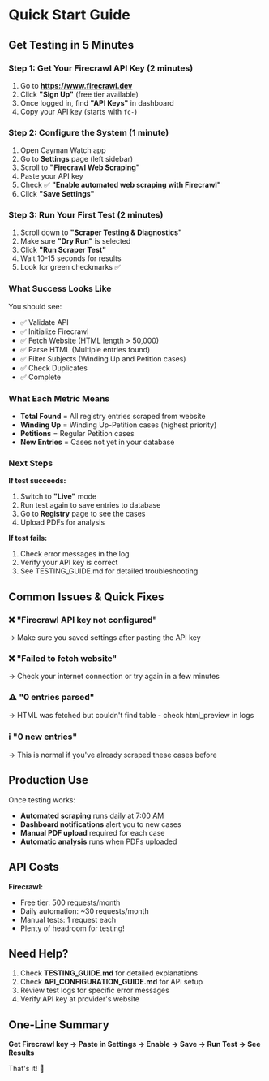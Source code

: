 # Quick Start Guide

## Get Testing in 5 Minutes

### Step 1: Get Your Firecrawl API Key (2 minutes)

1. Go to **https://www.firecrawl.dev**
2. Click **"Sign Up"** (free tier available)
3. Once logged in, find **"API Keys"** in dashboard
4. Copy your API key (starts with `fc-`)

### Step 2: Configure the System (1 minute)

1. Open Cayman Watch app
2. Go to **Settings** page (left sidebar)
3. Scroll to **"Firecrawl Web Scraping"**
4. Paste your API key
5. Check ✅ **"Enable automated web scraping with Firecrawl"**
6. Click **"Save Settings"**

### Step 3: Run Your First Test (2 minutes)

1. Scroll down to **"Scraper Testing & Diagnostics"**
2. Make sure **"Dry Run"** is selected
3. Click **"Run Scraper Test"**
4. Wait 10-15 seconds for results
5. Look for green checkmarks ✅

### What Success Looks Like

You should see:
- ✅ Validate API
- ✅ Initialize Firecrawl
- ✅ Fetch Website (HTML length > 50,000)
- ✅ Parse HTML (Multiple entries found)
- ✅ Filter Subjects (Winding Up and Petition cases)
- ✅ Check Duplicates
- ✅ Complete

### What Each Metric Means

- **Total Found** = All registry entries scraped from website
- **Winding Up** = Winding Up-Petition cases (highest priority)
- **Petitions** = Regular Petition cases
- **New Entries** = Cases not yet in your database

### Next Steps

**If test succeeds:**
1. Switch to **"Live"** mode
2. Run test again to save entries to database
3. Go to **Registry** page to see the cases
4. Upload PDFs for analysis

**If test fails:**
1. Check error messages in the log
2. Verify your API key is correct
3. See TESTING_GUIDE.md for detailed troubleshooting

## Common Issues & Quick Fixes

### ❌ "Firecrawl API key not configured"
→ Make sure you saved settings after pasting the API key

### ❌ "Failed to fetch website"
→ Check your internet connection or try again in a few minutes

### ⚠️ "0 entries parsed"
→ HTML was fetched but couldn't find table - check html_preview in logs

### ℹ️ "0 new entries"
→ This is normal if you've already scraped these cases before

## Production Use

Once testing works:
- **Automated scraping** runs daily at 7:00 AM
- **Dashboard notifications** alert you to new cases
- **Manual PDF upload** required for each case
- **Automatic analysis** runs when PDFs uploaded

## API Costs

**Firecrawl:**
- Free tier: 500 requests/month
- Daily automation: ~30 requests/month
- Manual tests: 1 request each
- Plenty of headroom for testing!

## Need Help?

1. Check **TESTING_GUIDE.md** for detailed explanations
2. Check **API_CONFIGURATION_GUIDE.md** for API setup
3. Review test logs for specific error messages
4. Verify API key at provider's website

## One-Line Summary

**Get Firecrawl key → Paste in Settings → Enable → Save → Run Test → See Results**

That's it! 🚀
